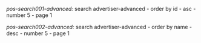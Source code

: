 *pos-search001-advanced:* search advertiser-advanced - 
    order by id - asc - number 5 - page 1

*pos-search002-advanced:* search advertiser-advanced - 
    order by name - desc - number 5 - page 1